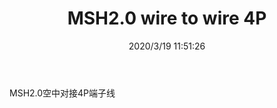 ﻿---
layout: post 
title: MSH2.0 wire to wire 4P
tags: SMH
categories: wire-harness
overview: 
series: 
part_number: 
thumb_img: static/202003/251-thumb-20200319195218.jpg
small_img: static/202003/251-20200319195218.jpg
date: 2020/3/19 11:51:26
---


MSH2.0空中对接4P端子线
